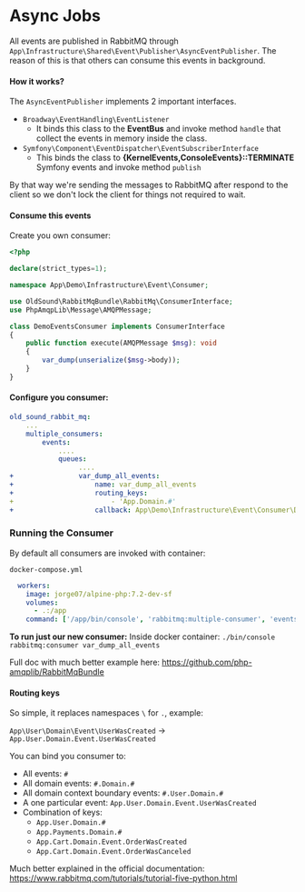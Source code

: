 # Async Jobs

All events are published in RabbitMQ through `App\Infrastructure\Shared\Event\Publisher\AsyncEventPublisher`. The reason of this is that others can consume this events in background.

#### How it works?

The `AsyncEventPublisher` implements 2 important interfaces.

- `Broadway\EventHandling\EventListener`
	- It binds this class to the **EventBus** and invoke method `handle` that collect the events in memory inside the class.
- `Symfony\Component\EventDispatcher\EventSubscriberInterface`
	- This binds the class to **{KernelEvents,ConsoleEvents}::TERMINATE** Symfony events and invoke method `publish`

By that way we're sending the messages to RabbitMQ after respond to the client so we don't lock the client for things not required to wait.

#### Consume this events

Create you own consumer:
```php
<?php

declare(strict_types=1);

namespace App\Demo\Infrastructure\Event\Consumer;

use OldSound\RabbitMqBundle\RabbitMq\ConsumerInterface;
use PhpAmqpLib\Message\AMQPMessage;

class DemoEventsConsumer implements ConsumerInterface
{
    public function execute(AMQPMessage $msg): void
    {
        var_dump(unserialize($msg->body));
    }
}
```

#### Configure you consumer:

```yaml
old_sound_rabbit_mq:
	...
    multiple_consumers:
        events:
            ....
            queues:
                 ....
+                var_dump_all_events:
+                    name: var_dump_all_events
+                    routing_keys:
+                        - 'App.Domain.#'
+                    callback: App\Demo\Infrastructure\Event\Consumer\DemoEventsConsumer
```

### Running the Consumer

By default all consumers are invoked with container:

`docker-compose.yml`
```yaml
  workers:
    image: jorge07/alpine-php:7.2-dev-sf
    volumes:
      - .:/app
    command: ['/app/bin/console', 'rabbitmq:multiple-consumer', 'events']
```

**To run just our new consumer:** Inside docker container:
`./bin/console rabbitmq:consumer var_dump_all_events`

Full doc with much better example here: https://github.com/php-amqplib/RabbitMqBundle

#### Routing keys

So simple, it replaces namespaces `\` for `.`, example:

`App\User\Domain\Event\UserWasCreated` -> `App.User.Domain.Event.UserWasCreated`

You can bind you consumer to:
 
 - All events: `#` 
 - All domain events: `#.Domain.#`
 - All domain context boundary events: `#.User.Domain.#`
 - A one particular event: `App.User.Domain.Event.UserWasCreated`
 - Combination of keys:
    - `App.User.Domain.#`
    - `App.Payments.Domain.#`
    - `App.Cart.Domain.Event.OrderWasCreated`
    - `App.Cart.Domain.Event.OrderWasCanceled`
 
 Much better explained in the official documentation: https://www.rabbitmq.com/tutorials/tutorial-five-python.html
